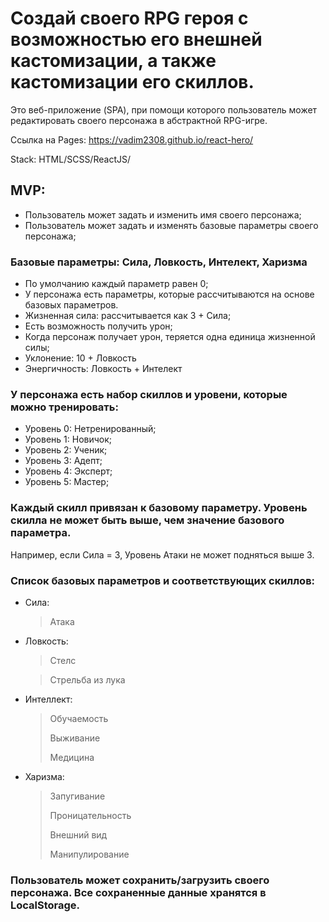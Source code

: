# Создай своего RPG героя с возможностью его внешней кастомизации, а также кастомизации его скиллов.

Это веб-приложение (SPA), при помощи которого пользователь может редактировать своего персонажа в абстрактной RPG-игре.

Ссылка на Pages: https://vadim2308.github.io/react-hero/

Stack: HTML/SCSS/ReactJS/

## MVP:

- Пользователь может задать и изменить имя своего персонажа;
- Пользователь может задать и изменять базовые параметры своего персонажа;

### Базовые параметры: Сила, Ловкость, Интелект, Харизма

- По умолчанию каждый параметр равен 0;
- У персонажа есть параметры, которые рассчитываются на основе базовых параметров.
- Жизненная сила: рассчитывается как 3 + Сила;
- Есть возможность получить урон;
- Когда персонаж получает урон, теряется одна единица жизненной силы;
- Уклонение: 10 + Ловкость
- Энергичность: Ловкость + Интелект

### У персонажа есть набор скиллов и уровени, которые можно тренировать:

- Уровень 0: Нетренированный;
- Уровень 1: Новичок;
- Уровень 2: Ученик;
- Уровень 3: Адепт;
- Уровень 4: Эксперт;
- Уровень 5: Мастер;

### Каждый скилл привязан к базовому параметру. Уровень скилла не может быть выше, чем значение базового параметра.

Например, если Сила = 3, Уровень Атаки не может подняться выше 3.

### Список базовых параметров и соответствующих скиллов:

- Сила:

  > Атака

- Ловкость:

  > Стелс

  > Стрельба из лука

- Интеллект:

  > Обучаемость
  >
  > Выживание
  >
  > Медицина

- Харизма:

  > Запугивание
  >
  > Проницательность
  >
  > Внешний вид
  >
  > Манипулирование

### Пользователь может сохранить/загрузить своего персонажа. Все сохраненные данные хранятся в LocalStorage.
